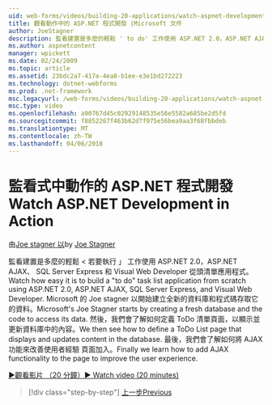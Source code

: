 ```yaml
---
uid: web-forms/videos/building-20-applications/watch-aspnet-development-in-action
title: 觀看動作中的 ASP.NET 程式開發 |Microsoft 文件
author: JoeStagner
description: 監看建置是多麼的輕鬆 ' to do' 工作使用 ASP.NET 2.0，ASP.NET AJAX、 SQL Server Express 和 Visual Web Developer 從頭清單應用程式。 Mic...
ms.author: aspnetcontent
manager: wpickett
ms.date: 02/24/2009
ms.topic: article
ms.assetid: 23bdc2a7-417a-4ea8-b1ee-e3e1bd272223
ms.technology: dotnet-webforms
ms.prod: .net-framework
msc.legacyurl: /web-forms/videos/building-20-applications/watch-aspnet-development-in-action
msc.type: video
ms.openlocfilehash: a90767d45c02929148535e56e5582a685be2d5fd
ms.sourcegitcommit: f8852267f463b62d7f975e56bea9aa3f68fbbdeb
ms.translationtype: MT
ms.contentlocale: zh-TW
ms.lasthandoff: 04/06/2018
---
```

<a name="watch-aspnet-development-in-action"></a><span data-ttu-id="90636-104">監看式中動作的 ASP.NET 程式開發</span><span class="sxs-lookup"><span data-stu-id="90636-104">Watch ASP.NET Development in Action</span></span>
====================
<span data-ttu-id="90636-105">由[Joe stagner 以](https://github.com/JoeStagner)</span><span class="sxs-lookup"><span data-stu-id="90636-105">by [Joe Stagner](https://github.com/JoeStagner)</span></span>

<span data-ttu-id="90636-106">監看建置是多麼的輕鬆 < 若要執行 」 工作使用 ASP.NET 2.0，ASP.NET AJAX、 SQL Server Express 和 Visual Web Developer 從頭清單應用程式。</span><span class="sxs-lookup"><span data-stu-id="90636-106">Watch how easy it is to build a "to do" task list application from scratch using ASP.NET 2.0, ASP.NET AJAX, SQL Server Express, and Visual Web Developer.</span></span> <span data-ttu-id="90636-107">Microsoft 的 Joe stagner 以開始建立全新的資料庫和程式碼存取它的資料。</span><span class="sxs-lookup"><span data-stu-id="90636-107">Microsoft's Joe Stagner starts by creating a fresh database and the code to access its data.</span></span> <span data-ttu-id="90636-108">然後，我們會了解如何定義 ToDo 清單頁面，以顯示並更新資料庫中的內容。</span><span class="sxs-lookup"><span data-stu-id="90636-108">We then see how to define a ToDo List page that displays and updates content in the database.</span></span> <span data-ttu-id="90636-109">最後，我們會了解如何將 AJAX 功能來改善使用者經驗 頁面加入。</span><span class="sxs-lookup"><span data-stu-id="90636-109">Finally we learn how to add AJAX functionality to the page to improve the user experience.</span></span>

[<span data-ttu-id="90636-110">&#9654;觀看影片 （20 分鐘）</span><span class="sxs-lookup"><span data-stu-id="90636-110">&#9654; Watch video (20 minutes)</span></span>](https://channel9.msdn.com/Blogs/ASP-NET-Site-Videos/watch-aspnet-development-in-action)

> [!div class="step-by-step"]
> [<span data-ttu-id="90636-111">上一步</span><span class="sxs-lookup"><span data-stu-id="90636-111">Previous</span></span>](lesson-8-working-with-the-gridview-and-formview.md)
